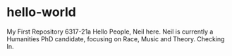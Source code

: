 # hello-world
My First Repository 6317-21a
Hello People, Neil here.
Neil is currently a Humanities PhD candidate, focusing on Race, Music and Theory.
Checking In.

